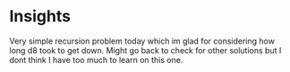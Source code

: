 # Insights

Very simple recursion problem today which im glad for considering how long d8 took to get down. Might go back to check for other solutions but I dont think I have too much to learn on this one.